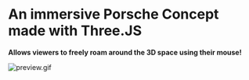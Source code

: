 # An immersive Porsche Concept made with Three.JS 
<b> Allows viewers to freely roam around the 3D space using their mouse! </b>

![preview.gif](preview.gif)
